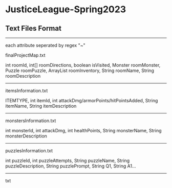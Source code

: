 # JusticeLeague-Spring2023
## Text Files Format
--------------------------------------------------------------------------
each attribute seperated by regex "~"

finalProjectMap.txt

int roomId, int[] roomDirections, boolean isVisited, Monster roomMonster, Puzzle roomPuzzle, ArrayList<Item> roomInventory, String roomName, String roomDescription
  
--------------------------------------------------------------------------
itemsInformation.txt
 
ITEMTYPE, int itemId, int attackDmg/armorPoints/hitPointsAdded, String itemName, String itemDescription
  
--------------------------------------------------------------------------
monstersInformation.txt
  
int monsterId, int attackDmg, int healthPoints, String monsterName, String monsterDescription
  
--------------------------------------------------------------------------
puzzlesInformation.txt
  
int puzzleId, int puzzleAttempts, String puzzleName, String puzzleDescription, String puzzlePrompt, String Q1, String A1...
  
--------------------------------------------------------------------------
 txt
